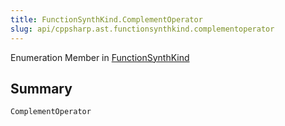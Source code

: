 ```yaml
---
title: FunctionSynthKind.ComplementOperator
slug: api/cppsharp.ast.functionsynthkind.complementoperator
---
```

Enumeration Member in [FunctionSynthKind](/api/cppsharp/ast/functionsynthkind)

## Summary



```csharp
ComplementOperator
```

